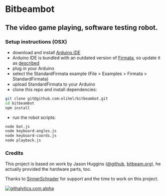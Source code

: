 # Bitbeambot

## The video game playing, software testing robot. 

### Setup instructions (OSX)

- download and install [Arduino IDE](http://arduino.cc/en/Main/Software)
- Arduino IDE is bundled with an outdated version of [Firmata](https://github.com/firmata/arduino), so update it as [described](https://github.com/firmata/arduino#updating-firmata-in-the-arduino-ide)
- plug in your Arduino
- select the StandardFirmata example (File > Examples > Firmata > StandardFirmata)
- upload StandardFirmata to your Arduino
- clone this repo and install dependencies:

```Bash
git clone git@github.com:olihel/bitbeambot.git
cd bitbeambot
npm install
```

- run the robot scripts:

```Bash
node bot.js
node keyboard-angles.js
node keyboard-coords.js
node playback.js
```

### Credits
This project is based on work by Jason Huggins ([@github](https://github.com/hugs/bitbeambot), [bitbeam.org](http://bitbeam.org)), he actually provided the hardware parts, too.

Thanks to [SinnerSchrader](http://www.sinnerschrader.com/) for support and the time to work on this project.

[![githalytics.com alpha](https://cruel-carlota.gopagoda.com/0ae7ef89b04a5db28dc610346a763fc2 "githalytics.com")](http://githalytics.com/olihel/bitbeambot)

